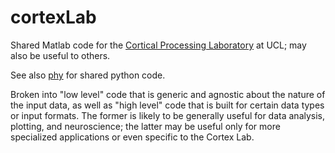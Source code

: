# cortexLab
Shared Matlab code for the [Cortical Processing Laboratory](http://www.cortexlab.net) at UCL; may also be useful to others.

See also [phy](http://www.github.com/kwikteam/phy) for shared python code. 

Broken into "low level" code that is generic and agnostic about the nature of the input data, as well as "high level" code that is built for certain data types or input formats. The former is likely to be generally useful for data analysis, plotting, and neuroscience; the latter may be useful only for more specialized applications or even specific to the Cortex Lab. 
